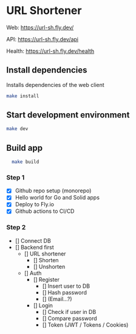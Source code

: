 # URL Shortener

Web: https://url-sh.fly.dev/

API: https://url-sh.fly.dev/api

Health: https://url-sh.fly.dev/health

## Install dependencies

Installs dependencies of the web client

```sh
make install
```

## Start development environment

```sh
make dev
```

## Build app

```sh
  make build
```

### Step 1

- [x] Github repo setup (monorepo)
- [x] Hello world for Go and Solid apps
- [x] Deploy to Fly.io
- [x] Github actions to CI/CD

### Step 2

- [] Connect DB
- [] Backend first
  - [] URL shortener
    - [] Shorten
    - [] Unshorten
  - [] Auth
    - [] Register
      - [] Insert user to DB
      - [] Hash password
      - [] (Email…?)
    - [] Login
      - [] Check if user in DB
      - [] Compare password
      - [] Token (JWT / Tokens / Cookies)
